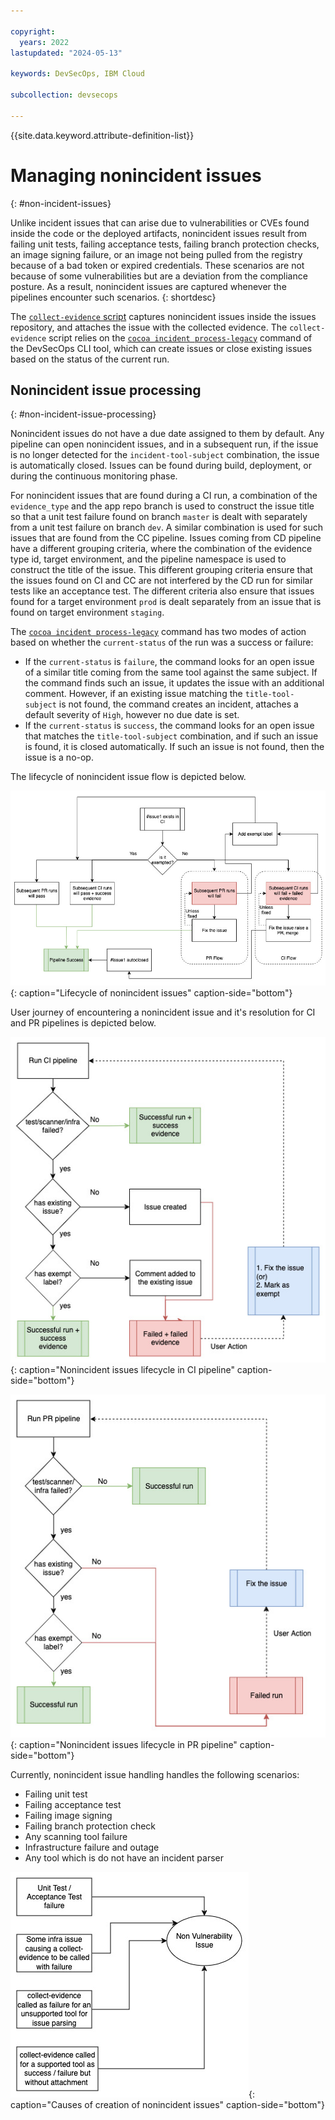 ```yaml
---

copyright:
  years: 2022
lastupdated: "2024-05-13"

keywords: DevSecOps, IBM Cloud

subcollection: devsecops

---
```


{{site.data.keyword.attribute-definition-list}}

# Managing nonincident issues
{: #non-incident-issues}

Unlike incident issues that can arise due to vulnerabilities or CVEs found inside the code or the deployed artifacts, nonincident issues result from failing unit tests, failing acceptance tests, failing branch protection checks, an image signing failure, or an image not being pulled from the registry because of a bad token or expired credentials. These scenarios are not because of some vulnerabilities but are a deviation from the compliance posture. As a result, nonincident issues are captured whenever the pipelines encounter such scenarios.
{: shortdesc}

The [`collect-evidence` script](/docs/devsecops?topic=devsecops-devsecops-collect-evidence) captures nonincident issues inside the issues repository, and attaches the issue with the collected evidence. The `collect-evidence` script relies on the [`cocoa incident process-legacy`](/docs/devsecops?topic=devsecops-cd-devsecops-cli#incident-process-legacy) command of the DevSecOps CLI tool, which can create issues or close existing issues based on the status of the current run.

## Nonincident issue processing
{: #non-incident-issue-processing}

Nonincident issues do not have a due date assigned to them by default. Any pipeline can open nonincident issues, and in a subsequent run, if the issue is no longer detected for the `incident-tool-subject` combination, the issue is automatically closed. Issues can be found during build, deployment, or during the continuous monitoring phase.

For nonincident issues that are found during a CI run, a combination of the `evidence_type` and the app repo branch is used to construct the issue title so that a unit test failure found on branch `master` is dealt with separately from a unit test failure on branch `dev`. A similar combination is used for such issues that are found from the CC pipeline. Issues coming from CD pipeline have a different grouping criteria, where the combination of the evidence type id, target environment, and the pipeline namespace is used to construct the title of the issue. This different grouping criteria ensure that the issues found on CI and CC are not interfered by the CD run for similar tests like an acceptance test. The different criteria also ensure that issues found for a target environment `prod` is dealt separately from an issue that is found on target environment `staging`.

The [`cocoa incident process-legacy`](/docs/devsecops?topic=devsecops-cd-devsecops-cli#incident-process-legacy) command has two modes of action based on whether the `current-status` of the run was a success or failure:
  
- If the `current-status` is `failure`, the command looks for an open issue of a similar title coming from the same tool against the same subject. If the command finds such an issue, it updates the issue with an additional comment. However, if an existing issue matching the `title-tool-subject` is not found, the command creates an incident, attaches a default severity of `High`, however no due date is set.
- If the `current-status` is `success`, the command looks for an open issue that matches the `title-tool-subject` combination, and if such an issue is found, it is closed automatically. If such an issue is not found, then the issue is a no-op.

The lifecycle of nonincident issue flow is depicted below.

![Lifecycle of nonincident issues](images/Issue-mgmt-non-vuln-flow-user-journey.jpg "Lifecycle of nonincident issues"){: caption="Lifecycle of nonincident issues" caption-side="bottom"}

User journey of encountering a nonincident issue and it's resolution for CI and PR pipelines is depicted below.

![Nonincident issues lifecycle in CI pipeline](images/Issue-mgmt-CI-non-vuln-flow.jpg "Nonincident issues lifecycle in CI pipeline"){: caption="Nonincident issues lifecycle in CI pipeline" caption-side="bottom"}

![Nonincident issues lifecycle in PR pipeline](images/Issue-mgmt-PR-non-vuln-flow.jpg "Nonincident issues lifecycle in PR pipeline"){: caption="Nonincident issues lifecycle in PR pipeline" caption-side="bottom"}

Currently, nonincident issue handling handles the following scenarios:
  
- Failing unit test
- Failing acceptance test
- Failing image signing
- Failing branch protection check
- Any scanning tool failure
- Infrastructure failure and outage
- Any tool which is do not have an incident parser

![Causes of creation of nonincident issues](images/Issue-mgmt-non-vuln-flow-causes.jpg "Causes of creation of nonincident issues"){: caption="Causes of creation of nonincident issues" caption-side="bottom"}
